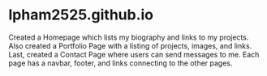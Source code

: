 # lpham2525.github.io
Created a Homepage which lists my biography and links to my projects.
Also created a Portfolio Page with a listing of projects, images, and links.
Last, created a Contact Page where users can send messages to me. 
Each page has a navbar, footer, and links connecting to the other pages.
